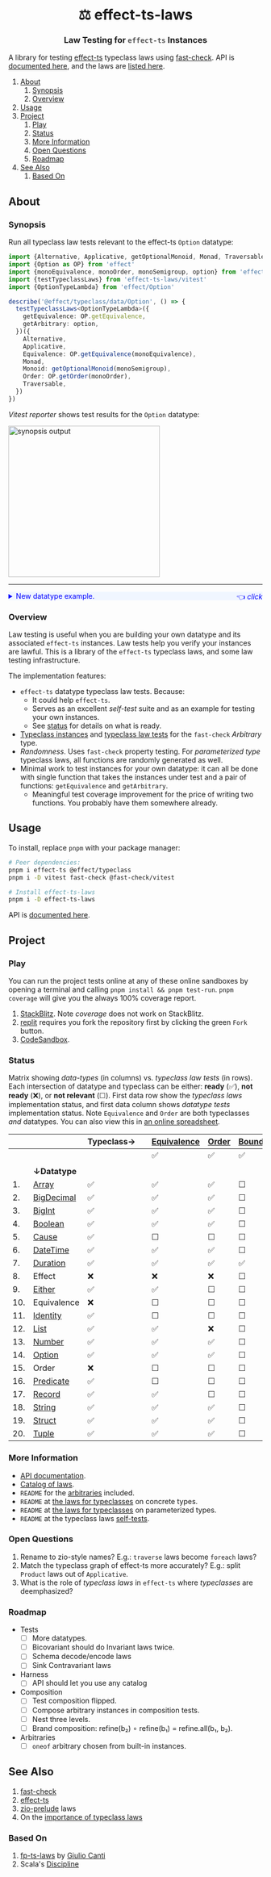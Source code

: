 <h1 align='center' style='border: 0px !important'>⚖ effect-ts-laws</h1>

<h3 align='center' style='border: 0px !important'>
  Law Testing for
  <code style='color:#555'>effect-ts</code>
  Instances
</h3>

A library for testing [effect-ts](https://github.com/Effect-ts/effect)
typeclass laws using
[fast-check](https://github.com/dubzzz/fast-check). API is
[documented here](https://middle-ages.github.io/effect-ts-laws-docs/),
and the laws are
[listed here](https://middle-ages.github.io/effect-ts-laws-docs/catalog-of-laws.html).

1. [About](#about)
   1. [Synopsis](#synopsis)
   2. [Overview](#overview)
2. [Usage](#usage)
3. [Project](#project)
   1. [Play](#play)
   2. [Status](#status)
   3. [More Information](#more-information)
   4. [Open Questions](#open-questions)
   5. [Roadmap](#roadmap)
4. [See Also](#see-also)
   1. [Based On](#based-on)

## About

### Synopsis

Run all typeclass law tests relevant to the effect-ts `Option` datatype:

```ts
import {Alternative, Applicative, getOptionalMonoid, Monad, Traversable} from '@effect/typeclass/data/Option'
import {Option as OP} from 'effect'
import {monoEquivalence, monoOrder, monoSemigroup, option} from 'effect-ts-laws'
import {testTypeclassLaws} from 'effect-ts-laws/vitest'
import {OptionTypeLambda} from 'effect/Option'

describe('@effect/typeclass/data/Option', () => {
  testTypeclassLaws<OptionTypeLambda>({
    getEquivalence: OP.getEquivalence,
    getArbitrary: option,
  })({
    Alternative,
    Applicative,
    Equivalence: OP.getEquivalence(monoEquivalence),
    Monad,
    Monoid: getOptionalMonoid(monoSemigroup),
    Order: OP.getOrder(monoOrder),
    Traversable,
  })
})
```

_Vitest reporter_ shows test results for the `Option` datatype:

<a href="./docs/synopsis-option.png"><img src='docs/synopsis-option.png' alt='synopsis output' width=300></a>

---

<details><summary style='background:#f0f6ff;color:blue;cursor:pointer'>New datatype example.<span style='float: right'>👈 <i>click</i></span></summary>
<br/>

You wrote a new datatype: `MyTuple`, and an instance of the effect-ts
`Covariant` typeclass. Lets test it for free:

```ts
import {Covariant as CO} from '@effect/typeclass'
import {Array as AR} from 'effect'
import {dual} from 'effect/Function'
import {TypeLambda} from 'effect/HKT'
import fc from 'fast-check'
import {testTypeclassLaws} from 'effect-ts-laws/vitest'

describe('MyTuple', () => {
  type MyTuple<A> = [A]

  interface MyTupleTypeLambda extends TypeLambda {
    readonly type: MyTuple<this['Target']>
  }

  const map: CO.Covariant<MyTupleTypeLambda>['map'] = dual(
    2,
    <A, B>([a]: MyTuple<A>, ab: (a: A) => B): MyTuple<B> => [ab(a)],
  )
  const Covariant: CO.Covariant<MyTupleTypeLambda> = {
    imap: CO.imap<MyTupleTypeLambda>(map),
    map,
  }

  testTypeclassLaws<MyTupleTypeLambda>({
    getEquivalence: AR.getEquivalence,
    getArbitrary: fc.tuple,
  })({Covariant})
})
```

`fast-check` will try to find a counter example that breaks the laws. Because
it is quite impossible to find one in this case you should see:

<a href="./docs/synopsis-tuple.png"><img src='docs/synopsis-tuple.png' alt='synopsis output' width=400></a>

---

</details>

### Overview

Law testing is useful when you are building your own datatype and its
associated `effect-ts` instances. Law tests help you verify your instances are
lawful. This is a library of the `effect-ts` typeclass laws, and some law
testing infrastructure.

The implementation features:

* `effect-ts` datatype typeclass law tests. Because:
  * It could help `effect-ts`.
  * Serves as an excellent _self-test_ suite and as an example for testing your
    own instances.
  * See [status](https://docs.google.com/spreadsheets/d/171O4wzY4TrdRvecFdv83echR7PSal0gejmEqLZWUB6w/edit?usp=sharing) for details on what is ready.
* [Typeclass instances](./src/arbitrary/instances.ts) and
  [typeclass law tests](./tests/fast-check.spec.ts) for the `fast-check`
  _Arbitrary_ type.
* _Randomness_. Uses `fast-check` property testing. For
  _parameterized type_ typeclass laws, all functions are randomly generated as
  well.
* Minimal work to test instances for your own datatype: it can all be
  done with single function that takes the instances under test and
  a pair of functions: `getEquivalence` and `getArbitrary`.
  * Meaningful test coverage improvement for the price of writing two functions.
    You probably have them somewhere already.

## Usage

To install, replace `pnpm` with your package manager:

```sh
# Peer dependencies:
pnpm i effect-ts @effect/typeclass
pnpm i -D vitest fast-check @fast-check/vitest

# Install effect-ts-laws
pnpm i -D effect-ts-laws
```

API is [documented here](https://middle-ages.github.io/effect-ts-laws-docs/).

## Project

### Play

You can run the project tests online at any of these online sandboxes by opening
a terminal and calling `pnpm install && pnpm test-run`. `pnpm coverage` will give
you the always 100% coverage report.

1. [StackBlitz](https://stackblitz.com/~/github.com/middle-ages/effect-ts-laws).
   Note _coverage_ does not work on StackBlitz.
2. [replit](https://replit.com/@middle-ages/effect-ts-laws) requires you fork
   the repository first by clicking the green `Fork` button.
3. [CodeSandbox](https://codesandbox.io/p/github/middle-ages/effect-ts-laws/main?import=true).

### Status

Matrix showing _data-types_ (in columns) vs. _typeclass law tests_ (in rows).
Each intersection of datatype and typeclass can be either:
**ready** (✅), **not ready** (❌), or **not relevant** (☐). First data row
show the _typeclass laws_ implementation status, and first data column shows
_datatype tests_ implementation status. Note `Equivalence` and `Order` are
both typeclasses _and_ datatypes. You can also view this in [an online
spreadsheet](https://docs.google.com/spreadsheets/d/171O4wzY4TrdRvecFdv83echR7PSal0gejmEqLZWUB6w/edit?usp=sharing).

|     |                                                    | Typeclass→ |     | [Equivalence](./src/laws/typeclass/concrete/Equivalence.ts) | [Order](./src/laws/typeclass/concrete/Order.ts) | [Bounded](./src/laws/typeclass/concrete/Bounded.ts) | [Semigroup](./src/laws/typeclass/concrete/Semigroup.ts) | [Monoid](./src/laws/typeclass/concrete/Monoid.ts) | [Invariant](./src/laws/typeclass/parameterized/Invariant.ts) | [Contravariant](./src/laws/typeclass/parameterized/Contravariant.ts) | [Covariant](./src/laws/typeclass/parameterized/Covariant.ts) | [SemiAlternative](./src/laws/typeclass/parameterized/SemiAlternative.ts) | [Alternative](./src/laws/typeclass/parameterized/Alternative.ts) | [Applicative](./src/laws/typeclass/parameterized/Applicative.ts) | [Monad](./src/laws/typeclass/parameterized/Monad.ts) | [Bicovariant](./src/laws/typeclass/parameterized/Bicovariant.ts) | [Traversable](./src/laws/typeclass/parameterized/Traversable.ts) | Foldable |
| --- | -------------------------------------------------- | ---------- | --- | ----------------------------------------------------------- | ----------------------------------------------- | --------------------------------------------------- | ------------------------------------------------------- | ------------------------------------------------- | ------------------------------------------------------------ | -------------------------------------------------------------------- | ------------------------------------------------------------ | ------------------------------------------------------------------------ | ---------------------------------------------------------------- | ---------------------------------------------------------------- | ---------------------------------------------------- | ---------------------------------------------------------------- | ---------------------------------------------------------------- | -------- |
|     |                                                    |            |     | ✅                                                           | ✅                                               | ✅                                                   | ✅                                                       | ✅                                                 | ✅                                                            | ✅                                                                    | ✅                                                            | ✅                                                                        | ✅                                                                | ✅                                                                | ✅                                                    | ✅                                                                | ✅                                                                | ❌        |
|     |                                                    |            |     |                                                             |                                                 |                                                     |                                                         |                                                   |                                                              |                                                                      |                                                              |                                                                          |                                                                  |                                                                  |                                                      |                                                                  |                                                                  |          |
|     | **↓Datatype**                                      |            |     |                                                             |                                                 |                                                     |                                                         |                                                   |                                                              |                                                                      |                                                              |                                                                          |                                                                  |                                                                  |                                                      |                                                                  |                                                                  |          |
| 1.  | [Array](./tests/effect-ts/Array.spec.ts)           | ✅          |     | ✅                                                           | ✅                                               | ☐                                                   | ✅                                                       | ✅                                                 | ✅                                                            | ☐                                                                    | ✅                                                            | ☐                                                                        | ☐                                                                | ✅                                                                | ✅                                                    | ☐                                                                | ✅                                                                | ❌        |
| 2.  | [BigDecimal](./tests/effect-ts/BigDecimal.spec.ts) | ✅          |     | ✅                                                           | ✅                                               | ☐                                                   | ☐                                                       | ☐                                                 | ☐                                                            | ☐                                                                    | ☐                                                            | ☐                                                                        | ☐                                                                | ☐                                                                | ☐                                                    | ☐                                                                | ☐                                                                | ☐        |
| 3.  | [BigInt](./tests/effect-ts/BigInt.spec.ts)         | ✅          |     | ✅                                                           | ✅                                               | ☐                                                   | ✅                                                       | ✅                                                 | ☐                                                            | ☐                                                                    | ☐                                                            | ☐                                                                        | ☐                                                                | ☐                                                                | ☐                                                    | ☐                                                                | ☐                                                                | ☐        |
| 4.  | [Boolean](./tests/effect-ts/Boolean.spec.ts)       | ✅          |     | ✅                                                           | ✅                                               | ☐                                                   | ✅                                                       | ✅                                                 | ☐                                                            | ☐                                                                    | ☐                                                            | ☐                                                                        | ☐                                                                | ☐                                                                | ☐                                                    | ☐                                                                | ☐                                                                | ☐        |
| 5.  | [Cause](./tests/effect-ts/Cause.spec.ts)           | ✅          |     | ☐                                                           | ☐                                               | ☐                                                   | ☐                                                       | ☐                                                 | ✅                                                            | ✅                                                                    | ✅                                                            | ☐                                                                        | ☐                                                                | ☐                                                                | ☐                                                    | ☐                                                                | ☐                                                                | ☐        |
| 6.  | [DateTime](./tests/effect-ts/DateTime.spec.ts)     | ✅          |     | ✅                                                           | ✅                                               | ☐                                                   | ☐                                                       | ☐                                                 | ☐                                                            | ☐                                                                    | ☐                                                            | ☐                                                                        | ☐                                                                | ☐                                                                | ☐                                                    | ☐                                                                | ☐                                                                | ☐        |
| 7.  | [Duration](./tests/effect-ts/Duration.spec.ts)     | ✅          |     | ✅                                                           | ✅                                               | ✅                                                   | ✅                                                       | ✅                                                 | ☐                                                            | ☐                                                                    | ☐                                                            | ☐                                                                        | ☐                                                                | ☐                                                                | ☐                                                    | ☐                                                                | ☐                                                                | ☐        |
| 8.  | Effect                                             | ❌          |     | ❌                                                           | ❌                                               | ☐                                                   | ❌                                                       | ❌                                                 | ❌                                                            | ☐                                                                    | ❌                                                            | ☐                                                                        | ☐                                                                | ❌                                                                | ❌                                                    | ☐                                                                | ❌                                                                | ❌        |
| 9.  | [Either](./tests/effect-ts/Either.spec.ts)         | ✅          |     | ✅                                                           | ☐                                               | ☐                                                   | ☐                                                       | ☐                                                 | ✅                                                            | ☐                                                                    | ✅                                                            | ✅                                                                        | ☐                                                                | ✅                                                                | ✅                                                    | ✅                                                                | ✅                                                                | ❌        |
| 10. | Equivalence                                        | ❌          |     | ☐                                                           | ☐                                               | ☐                                                   | ☐                                                       | ☐                                                 | ❌                                                            | ❌                                                                    | ❌                                                            | ☐                                                                        | ☐                                                                | ❌                                                                | ❌                                                    | ☐                                                                | ❌                                                                | ❌        |
| 11. | [Identity](./tests/effect-ts/Identity.spec.ts)     | ✅          |     | ☐                                                           | ☐                                               | ☐                                                   | ☐                                                       | ☐                                                 | ✅                                                            | ☐                                                                    | ✅                                                            | ☐                                                                        | ☐                                                                | ✅                                                                | ✅                                                    | ☐                                                                | ✅                                                                | ❌        |
| 12. | [List](./tests/effect-ts/List.spec.ts)             | ✅          |     | ✅                                                           | ❌                                               | ☐                                                   | ❌                                                       | ❌                                                 | ✅                                                            | ☐                                                                    | ✅                                                            | ☐                                                                        | ☐                                                                | ❌                                                                | ✅                                                    | ☐                                                                | ❌                                                                | ❌        |
| 13. | [Number](./tests/effect-ts/Number.spec.ts)         | ✅          |     | ✅                                                           | ✅                                               | ☐                                                   | ✅                                                       | ✅                                                 | ☐                                                            | ☐                                                                    | ☐                                                            | ☐                                                                        | ☐                                                                | ☐                                                                | ☐                                                    | ☐                                                                | ☐                                                                | ☐        |
| 14. | [Option](./tests/effect-ts/Option.spec.ts)         | ✅          |     | ✅                                                           | ✅                                               | ☐                                                   | ✅                                                       | ✅                                                 | ✅                                                            | ☐                                                                    | ✅                                                            | ✅                                                                        | ✅                                                                | ✅                                                                | ✅                                                    | ☐                                                                | ✅                                                                | ❌        |
| 15. | Order                                              | ❌          |     | ☐                                                           | ☐                                               | ☐                                                   | ☐                                                       | ☐                                                 | ❌                                                            | ❌                                                                    | ❌                                                            | ☐                                                                        | ☐                                                                | ❌                                                                | ❌                                                    | ☐                                                                | ❌                                                                | ❌        |
| 16. | [Predicate](./tests/effect-ts/Predicate.spec.ts)   | ✅          |     | ☐                                                           | ☐                                               | ☐                                                   | ✅                                                       | ✅                                                 | ✅                                                            | ✅                                                                    | ☐                                                            | ☐                                                                        | ☐                                                                | ☐                                                                | ☐                                                    | ☐                                                                | ☐                                                                | ☐        |
| 17. | [Record](./tests/effect-ts/Record.spec.ts)         | ✅          |     | ✅                                                           | ☐                                               | ☐                                                   | ☐                                                       | ☐                                                 | ✅                                                            | ☐                                                                    | ✅                                                            | ☐                                                                        | ☐                                                                | ☐                                                                | ☐                                                    | ☐                                                                | ✅                                                                | ☐        |
| 18. | [String](./tests/effect-ts/String.spec.ts)         | ✅          |     | ✅                                                           | ✅                                               | ☐                                                   | ✅                                                       | ✅                                                 | ☐                                                            | ☐                                                                    | ☐                                                            | ☐                                                                        | ☐                                                                | ☐                                                                | ☐                                                    | ☐                                                                | ☐                                                                | ☐        |
| 19. | [Struct](./tests/effect-ts/Struct.spec.ts)         | ✅          |     | ✅                                                           | ✅                                               | ☐                                                   | ☐                                                       | ☐                                                 | ☐                                                            | ☐                                                                    | ☐                                                            | ☐                                                                        | ☐                                                                | ☐                                                                | ☐                                                    | ☐                                                                | ☐                                                                | ☐        |
| 20. | [Tuple](./tests/effect-ts/Tuple.spec.ts)           | ✅          |     | ✅                                                           | ✅                                               | ☐                                                   | ☐                                                       | ☐                                                 | ☐                                                            | ☐                                                                    | ☐                                                            | ☐                                                                        | ☐                                                                | ☐                                                                | ☐                                                    | ✅                                                                | ☐                                                                | ☐        |

### More Information

* [API documentation](https://middle-ages.github.io/effect-ts-laws-docs/).
* [Catalog of laws](https://middle-ages.github.io/effect-ts-laws-docs/catalog-of-laws.html).
* `README` for the [arbitraries](src/arbitrary/README.md) included.
* `README` at [the laws for typeclasses](src/laws/typeclass/concrete/README.md) on concrete types.
* `README` at [the laws for typeclasses](src/laws/typeclass/parameterized/README.md) on parameterized types.
* `README` at the typeclass laws [self-tests](tests/laws/typeclass/README.md).

### Open Questions

1. Rename to zio-style names? E.g.: `traverse` laws become `foreach` laws?
2. Match the typeclass graph of effect-ts more accurately? E.g.: split
   `Product` laws out of `Applicative`.
3. What is the role of _typeclass laws_ in `effect-ts` where _typeclasses_
   are deemphasized?

### Roadmap

* Tests
  * [ ] More datatypes.
  * [ ] Bicovariant should do Invariant laws twice.
  * [ ] Schema decode/encode laws
  * [ ] Sink Contravariant laws

* Harness
  * [ ] API should let you use any catalog

* Composition
  * [ ] Test composition flipped.
  * [ ] Compose arbitrary instances in composition tests.
  * [ ] Nest three levels.
  * [ ] Brand composition: refine(b₂) ∘ refine(b₁) = refine.all(b₁, b₂).

* Arbitraries
  * [ ] `oneof` arbitrary chosen from built-in instances.

## See Also

1. [fast-check](https://github.com/dubzzz/fast-check)
2. [effect-ts](https://github.com/Effect-ts/effect)
3. [zio-prelude](https://github.com/zio/zio-prelude/tree/series/2.x/laws/shared/src/main/scala/zio/prelude/laws) laws
4. On the [importance of typeclass laws](https://degoes.net/articles/principled-typeclasses#laws)

### Based On

1. [fp-ts-laws](https://gcanti.github.io/fp-ts-laws) by
   [Giulio Canti](https://github.com/gcanti)
2. Scala's [Discipline](https://typelevel.org/cats/typeclasses/lawtesting.html)
